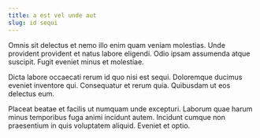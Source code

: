 ```yaml
---
title: a est vel unde aut
slug: id sequi
---
```


Omnis sit delectus et nemo illo enim quam veniam molestias. Unde provident provident et natus labore eligendi. Odio ipsam assumenda atque suscipit. Fugit eveniet minus et molestiae.

Dicta labore occaecati rerum id quo nisi est sequi. Doloremque ducimus eveniet inventore qui. Consequatur et rerum quia. Quibusdam ut eos delectus eum.

Placeat beatae et facilis ut numquam unde excepturi. Laborum quae harum minus temporibus fuga animi incidunt autem. Incidunt cumque non praesentium in quis voluptatem aliquid. Eveniet et optio.
